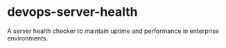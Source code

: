 # devops-server-health
A server health checker to maintain uptime and performance in enterprise environments.
